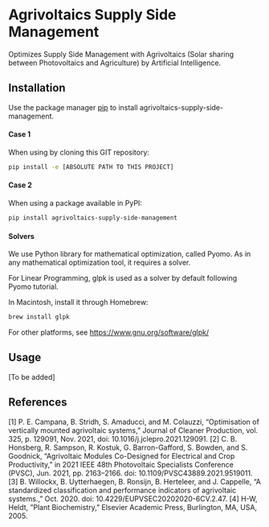 # Agrivoltaics Supply Side Management

Optimizes Supply Side Management with Agrivoltaics (Solar sharing between 
Photovoltaics and Agriculture) by Artificial Intelligence. 

## Installation

Use the package manager [pip](https://pip.pypa.io/en/stable/) to install 
agrivoltaics-supply-side-management.

#### Case 1
When using by cloning this GIT repository:
```bash
pip install -e [ABSOLUTE PATH TO THIS PROJECT]
```

#### Case 2
When using a package available in PyPI:
```bash
pip install agrivoltaics-supply-side-management
```

#### Solvers
We use Python library for mathematical optimization, called Pyomo. 
As in any mathematical optimization tool, it requires a solver. 

For Linear Programming, glpk is used as a solver by default following Pyomo 
tutorial. 

In Macintosh, install it through Homebrew:
```bash
brew install glpk
```

For other platforms, see https://www.gnu.org/software/glpk/

## Usage

[To be added]




## References

[1] P. E. Campana, B. Stridh, S. Amaducci, and M. Colauzzi,
    “Optimisation of vertically mounted agrivoltaic systems,”
    Journal of Cleaner Production, vol. 325, p. 129091, Nov. 2021,
    doi: 10.1016/j.jclepro.2021.129091.
[2] C. B. Honsberg, R. Sampson, R. Kostuk, G. Barron-Gafford, 
    S. Bowden, and S. Goodnick, “Agrivoltaic Modules Co-Designed 
    for Electrical and Crop Productivity,” 
    in 2021 IEEE 48th Photovoltaic Specialists Conference (PVSC), 
    Jun. 2021, pp. 2163–2166. doi: 10.1109/PVSC43889.2021.9519011.
[3] B. Willockx, B. Uytterhaegen, B. Ronsijn, B. Herteleer, and J. Cappelle, 
    “A standardized classification and performance indicators of agrivoltaic 
    systems.,” Oct. 2020. doi: 10.4229/EUPVSEC20202020-6CV.2.47.
[4] H-W, Heldt, ”Plant Biochemistry,” Elsevier Academic Press, 
    Burlington, MA, USA, 2005.

